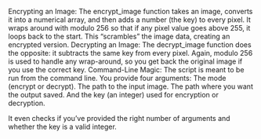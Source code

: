 Encrypting an Image: The encrypt_image function takes an image, converts it into a numerical array, and then adds a number (the key) to every pixel. It wraps around with modulo 256 so that if any pixel value goes above 255, it loops back to the start. This “scrambles” the image data, creating an encrypted version.
Decrypting an Image: The decrypt_image function does the opposite: it subtracts the same key from every pixel. Again, modulo 256 is used to handle any wrap-around, so you get back the original image if you use the correct key.
Command-Line Magic: The script is meant to be run from the command line. You provide four arguments:
The mode (encrypt or decrypt).
The path to the input image.
The path where you want the output saved.
And the key (an integer) used for encryption or decryption.

It even checks if you’ve provided the right number of arguments and whether the key is a valid integer.

